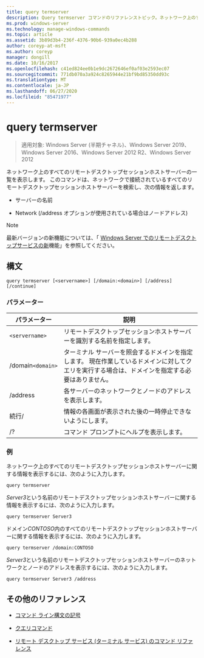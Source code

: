 ```yaml
---
title: query termserver
description: Query termserver コマンドのリファレンストピック。ネットワーク上のすべてのリモートデスクトップセッションホストサーバーの一覧を表示します。
ms.prod: windows-server
ms.technology: manage-windows-commands
ms.topic: article
ms.assetid: 3b89d3b4-236f-4376-90b6-939a0ec4b288
author: coreyp-at-msft
ms.author: coreyp
manager: dongill
ms.date: 10/16/2017
ms.openlocfilehash: c41ed824ee0b1e9dc2672646ef0af03e2593ec07
ms.sourcegitcommit: 771db070a3a924c8265944e21bf9bd85350dd93c
ms.translationtype: MT
ms.contentlocale: ja-JP
ms.lasthandoff: 06/27/2020
ms.locfileid: "85471977"
---
```

# <a name="query-termserver"></a>query termserver

> 適用対象: Windows Server (半期チャネル)、Windows Server 2019、Windows Server 2016、Windows Server 2012 R2、Windows Server 2012

ネットワーク上のすべてのリモートデスクトップセッションホストサーバーの一覧を表示します。 このコマンドは、ネットワークで接続されているすべてのリモートデスクトップセッションホストサーバーを検索し、次の情報を返します。

- サーバーの名前

- Network (/address オプションが使用されている場合はノードアドレス)

> [!NOTE]
> 最新バージョンの新機能については、「 [Windows Server でのリモートデスクトップサービスの新](https://docs.microsoft.com/previous-versions/windows/it-pro/windows-server-2012-R2-and-2012/dn283323(v=ws.11))機能」を参照してください。

## <a name="syntax"></a>構文

```
query termserver [<servername>] [/domain:<domain>] [/address] [/continue]
```

### <a name="parameters"></a>パラメーター

| パラメーター | 説明 |
|--|--|
| `<servername>` | リモートデスクトップセッションホストサーバーを識別する名前を指定します。 |
| /domain`<domain>` | ターミナル サーバーを照会するドメインを指定します。 現在作業しているドメインに対してクエリを実行する場合は、ドメインを指定する必要はありません。 |
| /address | 各サーバーのネットワークとノードのアドレスを表示します。 |
| 続行/ | 情報の各画面が表示された後の一時停止できないようにします。 |
| /? | コマンド プロンプトにヘルプを表示します。 |

### <a name="examples"></a>例

ネットワーク上のすべてのリモートデスクトップセッションホストサーバーに関する情報を表示するには、次のように入力します。

```
query termserver
```

*Server3*という名前のリモートデスクトップセッションホストサーバーに関する情報を表示するには、次のように入力します。

```
query termserver Server3
```

ドメイン*CONTOSO*内のすべてのリモートデスクトップセッションホストサーバーに関する情報を表示するには、次のように入力します。

```
query termserver /domain:CONTOSO
```

*Server3*という名前のリモートデスクトップセッションホストサーバーのネットワークとノードのアドレスを表示するには、次のように入力します。

```
query termserver Server3 /address
```

## <a name="additional-references"></a>その他のリファレンス

- [コマンド ライン構文の記号](command-line-syntax-key.md)

- [クエリコマンド](query.md)

- [リモート デスクトップ サービス (ターミナル サービス) のコマンド リファレンス](remote-desktop-services-terminal-services-command-reference.md)
